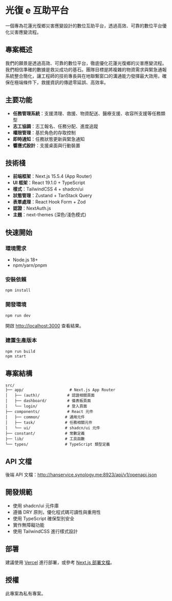 # 光復 e 互助平台

一個專為花蓮光復鄉災害應變設計的數位互助平台，透過高效、可靠的數位平台優化災害應變流程。

## 專案概述

我們的願景是透過高效、可靠的數位平台，徹底優化花蓮光復鄉的災害應變流程。我們相信準確的數據是救災成功的基石。團隊目標是將複雜的物資需求與緊急通報系統整合簡化，讓工程師的技術專長與在地聯繫窗口的溝通能力發揮最大效用，確保在極端條件下，救援資訊的傳遞零延誤、高效率。

## 主要功能

- **任務管理系統**：支援清理、救援、物資配送、醫療支援、收容所支援等任務類型
- **志工協調**：志工報名、任務分配、進度追蹤
- **權限管理**：基於角色的存取控制
- **即時通知**：任務狀態更新與緊急通知
- **響應式設計**：支援桌面與行動裝置

## 技術棧

- **前端框架**：Next.js 15.5.4 (App Router)
- **UI 框架**：React 19.1.0 + TypeScript
- **樣式**：TailwindCSS 4 + shadcn/ui
- **狀態管理**：Zustand + TanStack Query
- **表單處理**：React Hook Form + Zod
- **認證**：NextAuth.js
- **主題**：next-themes (深色/淺色模式)

## 快速開始

### 環境需求

- Node.js 18+ 
- npm/yarn/pnpm

### 安裝依賴

```bash
npm install
```

### 開發環境

```bash
npm run dev
```

開啟 [http://localhost:3000](http://localhost:3000) 查看結果。

### 建置生產版本

```bash
npm run build
npm start
```

## 專案結構

```
src/
├── app/                    # Next.js App Router
│   ├── (auth)/            # 認證相關頁面
│   ├── dashboard/         # 儀表板頁面
│   └── login/             # 登入頁面
├── components/            # React 元件
│   ├── common/           # 通用元件
│   ├── task/             # 任務相關元件
│   └── ui/               # shadcn/ui 元件
├── constant/             # 常數定義
├── lib/                  # 工具函數
└── types/                # TypeScript 類型定義
```

## API 文檔

後端 API 文檔：http://hanservice.synology.me:8923/api/v1/openapi.json

## 開發規範

- 使用 shadcn/ui 元件庫
- 遵循 DRY 原則，優化程式碼可讀性與重用性
- 使用 TypeScript 確保型別安全
- 實作無障礙功能
- 使用 TailwindCSS 進行樣式設計

## 部署

建議使用 [Vercel](https://vercel.com) 進行部署，或參考 [Next.js 部署文檔](https://nextjs.org/docs/app/building-your-application/deploying)。

## 授權

此專案為私有專案。
